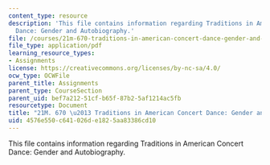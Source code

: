 ```yaml
---
content_type: resource
description: 'This file contains information regarding Traditions in American Concert
  Dance: Gender and Autobiography.'
file: /courses/21m-670-traditions-in-american-concert-dance-gender-and-autobiography-spring-2008/4576e550c641026de1825aa83386cd10_MIT21M_670S08_sinharevel.pdf
file_type: application/pdf
learning_resource_types:
- Assignments
license: https://creativecommons.org/licenses/by-nc-sa/4.0/
ocw_type: OCWFile
parent_title: Assignments
parent_type: CourseSection
parent_uid: bef7a212-51cf-b65f-87b2-5af1214ac5fb
resourcetype: Document
title: "21M. 670 \u2013 Traditions in American Concert Dance: Gender and Autobiography"
uid: 4576e550-c641-026d-e182-5aa83386cd10
---
```

This file contains information regarding Traditions in American Concert Dance: Gender and Autobiography.